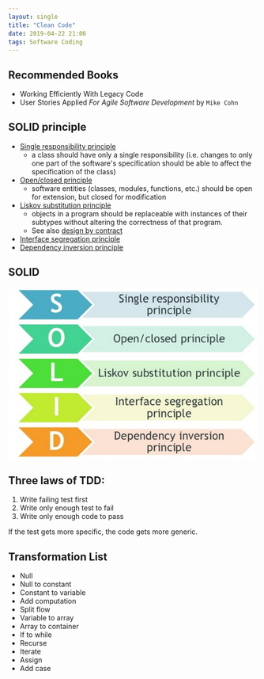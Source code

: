 ```yaml
---
layout: single
title: "Clean Code"
date: 2019-04-22 21:06
tags: Software Coding
---
```


## Recommended Books
* Working Efficiently With Legacy Code
* User Stories Applied _For Agile Software Development_ by `Mike Cohn`

## SOLID principle
* [Single responsibility principle](https://en.wikipedia.org/wiki/Single_responsibility_principle)
	* a class should have only a single responsibility (i.e. changes to only one part of the software's specification should be able to affect the specification of the class)
* [Open/closed principle](https://en.wikipedia.org/wiki/Open/closed_principle)
	* software entities (classes, modules, functions, etc.) should be open for extension, but closed for modification
* [Liskov substitution principle](https://en.wikipedia.org/wiki/Liskov_substitution_principle)
	* objects in a program should be replaceable with instances of their subtypes without altering the correctness of that program.
	* See also [design by contract](https://en.wikipedia.org/wiki/Design_by_contract)
* [Interface segregation principle](https://en.wikipedia.org/wiki/Interface_segregation_principle)
* [Dependency inversion principle](https://en.wikipedia.org/wiki/Dependency_inversion_principle)

## SOLID

![](/assets/images/clean-code/SOLID.jpg)


## Three laws of TDD:

1. Write failing test first
2. Write only enough test to fail
3. Write only enough code to pass

If the test gets more specific, the code gets more generic.

## Transformation List

* Null
* Null to constant
* Constant to variable
* Add computation
* Split flow
* Variable to array
* Array to container
* If to while
* Recurse
* Iterate
* Assign
* Add case
